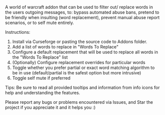 A world of warcraft addon that can be used to filter out/ replace words in the users outgoing messages, to: bypass automated abuse bans, pretend to be friendly when insulting (word replacement), prevent manual abuse report scenarios, or to self mute entirely.

Instructions:
1. Install via Curseforge or pasting the source code to Addons folder.
2. Add a list of words to replace in "Words To Replace"
3. Configure a default replacement that will be used to replace all words in the "Words To Replace" list
4. (Optionally) Configure replacement overrides for particular words
5. Toggle whether you prefer partial or exact word matching algorithm to be in use (default/partial is the safest option but more intrusive)
6. Toggle self mute if preferred

Tips:
Be sure to read all provided tooltips and information from info icons for help and understanding the features.

Please report any bugs or problems encountered via Issues, and Star the project if you appreciate it and it helps you :)
